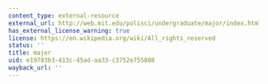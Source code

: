 ```yaml
---
content_type: external-resource
external_url: http://web.mit.edu/polisci/undergraduate/major/index.html
has_external_license_warning: true
license: https://en.wikipedia.org/wiki/All_rights_reserved
status: ''
title: major
uid: e19783b3-413c-45ad-aa33-c3752e755808
wayback_url: ''
---
```

